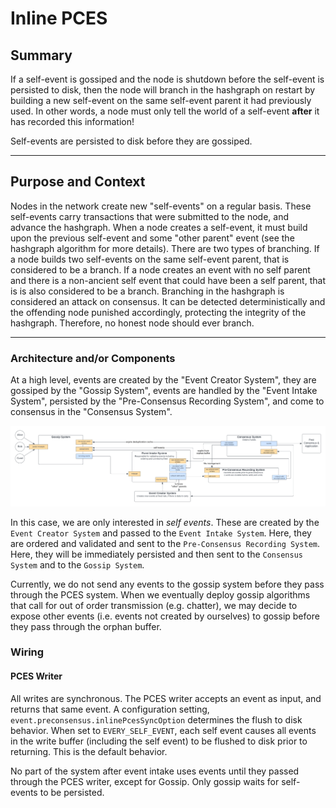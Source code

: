 # Inline PCES

## Summary

If a self-event is gossiped and the node is shutdown before the self-event is persisted to disk, then the node will
branch in the hashgraph on restart by building a new self-event on the same self-event parent it had previously used.
In other words, a node must only tell the world of a self-event **after** it has recorded this information!

Self-events are persisted to disk before they are gossiped.

---

## Purpose and Context

Nodes in the network create new "self-events" on a regular basis. These self-events carry transactions that were
submitted to the node, and advance the hashgraph. When a node creates a self-event, it must build upon the previous
self-event and some "other parent" event (see the hashgraph algorithm for more details). There are two types of
branching. If a node builds two self-events on the same self-event parent, that is considered to be a branch. If a node
creates an event with no self parent and there is a non-ancient self event that could have been a self parent, that is
is also considered to be a branch. Branching in the hashgraph is considered an attack on consensus. It can be detected
deterministically and the offending node punished accordingly, protecting the integrity of the hashgraph. Therefore,
no honest node should ever branch.

---

### Architecture and/or Components

At a high level, events are created by the "Event Creator System", they are gossiped
by the "Gossip System", events are handled by the "Event Intake System", persisted by the
"Pre-Consensus Recording System", and come to consensus in the "Consensus System".

![consensusPlatformArch](consensusPlatformArch.png)

In this case, we are only interested in _self events_. These are created by the `Event Creator System` and passed to
the `Event Intake System`. Here, they are ordered and validated and sent to the `Pre-Consensus Recording System`. Here,
they will be immediately persisted and then sent to the `Consensus System` and to the `Gossip System`.

Currently, we do not send any events to the gossip system before they pass through the PCES system. When we
eventually deploy gossip algorithms that call for out of order transmission (e.g. chatter), we may decide to expose
other events (i.e. events not created by ourselves) to gossip before they pass through the orphan buffer.

### Wiring

#### PCES Writer

All writes are synchronous. The PCES writer accepts an event as input, and returns that same event. A configuration
setting, `event.preconsensus.inlinePcesSyncOption` determines the flush to disk behavior. When set to
`EVERY_SELF_EVENT`, each self event causes all events in the write buffer (including the self event) to be flushed to
disk prior to returning. This is the default behavior.

No part of the system after event intake uses events until they passed through the PCES writer, except for Gossip.
Only gossip waits for self-events to be persisted.
